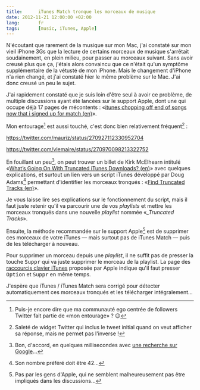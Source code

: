 ```yaml
---
title:      iTunes Match tronque les morceaux de musique
date: 2012-11-21 12:00:00 +02:00
lang:       fr
tags:       [music, iTunes, Apple]
---
```


N'écoutant que rarement de la musique sur mon Mac, j'ai constaté sur mon vieil iPhone 3Gs que la lecture de certains morceaux de musique s'arrêtait soudainement, en plein milieu, pour passer au morceaux suivant. Sans avoir creusé plus que ça, j'étais alors convaincu que ce n'était qu'un symptôme supplémentaire de la vétusté de mon iPhone. Mais le changement d'iPhone n'a rien changé, et j'ai constaté hier le même problème sur le Mac. J'ai donc creusé un peu le sujet.

J'ai rapidement constaté que je suis loin d'être seul à avoir ce problème, de multiple discussions ayant été lancées sur le support Apple, dont une qui occupe déjà 17 pages de mécontents : «[itunes chopping off end of songs now that i signed up for match (en)](https://discussions.apple.com/message/16872529#16872529)».

Mon entourage[^1] est aussi touché, c'est donc bien relativement fréquent[^2] :

https://twitter.com/mauriz/status/270927112330952704

https://twitter.com/vlemaire/status/270970098213322752

En fouillant un peu[^3], on peut trouver un billet de Kirk McElhearn intitulé «[What’s Going On With Truncated iTunes Downloads? (en)](http://www.mcelhearn.com/2012/07/30/whats-going-on-with-truncated-itunes-downloads/)» avec quelques explications, et surtout un lien vers un script iTunes développé par Doug Adams[^4] permettant d'identifier les morceaux tronqués : «[Find Truncated Tracks (en)](http://dougscripts.com/itunes/2012/10/find-truncated-tracks/)».

Je vous laisse lire ses explications sur le fonctionnement du script, mais il faut juste retenir qu'il va parcourir une de vos *playlists* et mettre les morceaux tronqués dans une nouvelle *playlist* nommée «*_Truncated Tracks*».

Ensuite, la méthode recommandée sur le support Apple[^5] est de supprimer ces morceaux de votre iTunes — mais surtout pas de iTunes Match — puis de les télécharger à nouveau.

Pour supprimer un morceau depuis une *playlist*, il ne suffit pas de presser la touche <kbd>Suppr</kbd> qui va juste supprimer le morceau de la playlist. La page des [raccourcis clavier iTunes](http://www.apple.com/fr/itunes/how-to/shortcuts.html) proposée par Apple indique qu'il faut presser <kbd>Option</kbd> et <kbd>Suppr</kbd> en même temps.

J'espère que iTunes / iTunes Match sera corrigé pour détecter automatiquement ces morceaux tronqués et les télécharger intégralement…

[^1]: Puis-je encore dire que ma communauté ego centrée de followers Twitter fait partie de «mon entourage» ? 😉

[^2]: Saleté de widget Twitter qui inclus le tweet initial quand on veut afficher sa réponse, mais ne permet pas l'inverse !

[^3]: Bon, d'accord, en quelques millisecondes avec [une recherche sur Google](https://www.google.fr/search?q=itunes+match+truncated)…

[^4]: Son nombre préféré doit être 42…

[^5]: Pas par les gens d'Apple, qui ne semblent malheureusement pas être impliqués dans les discussions…
